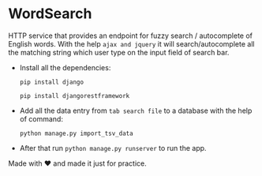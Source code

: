 # WordSearch
HTTP service that provides an endpoint for fuzzy search / autocomplete of English words. With the help `ajax and jquery`
it will search/autocomplete all the matching string which user type on the input field of search bar.

- Install all the dependencies:
  
  `pip install django`

  `pip install djangorestframework`

- Add all the data entry from `tab search file` to a database with the help of command:

  `python manage.py import_tsv_data`
 
- After that run `python manage.py runserver` to run the app.

Made with :heart: and made it just for practice. 